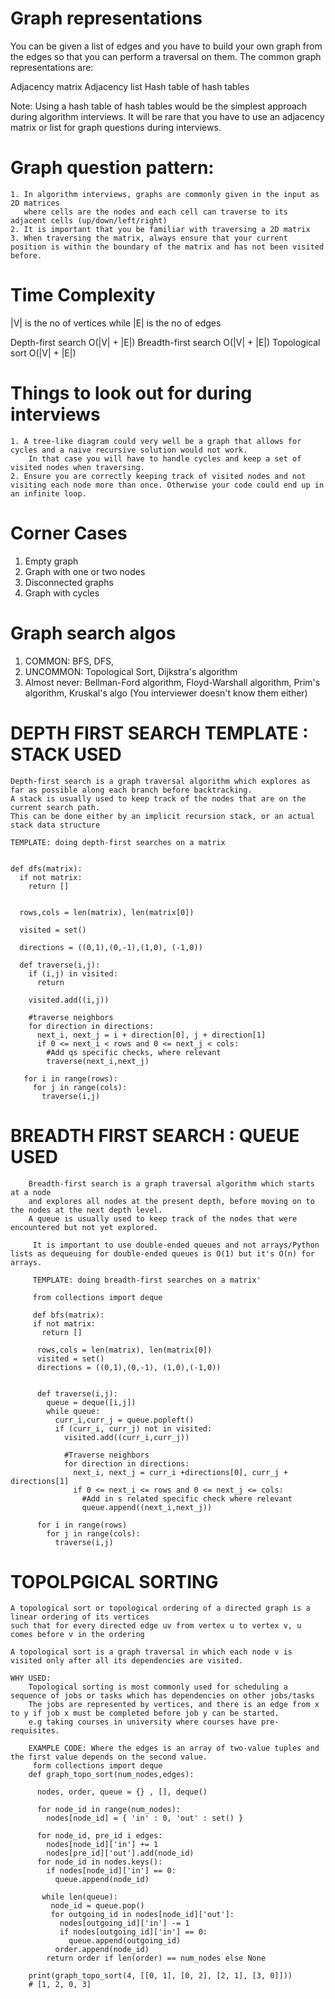# Graph representations
You can be given a list of edges and you have to build your own graph from the edges so that you can perform a traversal on them. 
The common graph representations are:
 
Adjacency matrix
Adjacency list
Hash table of hash tables

Note: Using a hash table of hash tables would be the simplest approach during algorithm interviews. 
It will be rare that you have to use an adjacency matrix or list for graph questions during interviews.

# Graph question pattern:

    1. In algorithm interviews, graphs are commonly given in the input as 2D matrices 
       where cells are the nodes and each cell can traverse to its adjacent cells (up/down/left/right)
    2. It is important that you be familiar with traversing a 2D matrix
    3. When traversing the matrix, always ensure that your current position is within the boundary of the matrix and has not been visited before.

# Time Complexity
  |V| is the no of vertices while |E| is the no of edges

Depth-first search	        O(|V| + |E|)
Breadth-first search	      O(|V| + |E|)
Topological sort	          O(|V| + |E|)

# Things to look out for during interviews

    1. A tree-like diagram could very well be a graph that allows for cycles and a naive recursive solution would not work. 
        In that case you will have to handle cycles and keep a set of visited nodes when traversing.
    2. Ensure you are correctly keeping track of visited nodes and not visiting each node more than once. Otherwise your code could end up in an infinite loop.

# Corner Cases

  1. Empty graph
  2. Graph with one or two nodes
  3. Disconnected graphs
  4. Graph with cycles


# Graph search algos
  1. COMMON: BFS, DFS,
  2. UNCOMMON: Topological Sort, Dijkstra's algorithm
  3. Almost never: Bellman-Ford algorithm, Floyd-Warshall algorithm, Prim's algorithm, Kruskal's algo (You interviewer doesn't know them either)



# DEPTH FIRST SEARCH TEMPLATE : STACK USED

    Depth-first search is a graph traversal algorithm which explores as far as possible along each branch before backtracking. 
    A stack is usually used to keep track of the nodes that are on the current search path.
    This can be done either by an implicit recursion stack, or an actual stack data structure

    TEMPLATE: doing depth-first searches on a matrix


    def dfs(matrix):
      if not matrix:
        return []


      rows,cols = len(matrix), len(matrix[0])

      visited = set()

      directions = ((0,1),(0,-1),(1,0), (-1,0))

      def traverse(i,j):
        if (i,j) in visited:
          return

        visited.add((i,j))

        #traverse neighbors
        for direction in directions:
          next_i, next_j = i + direction[0], j + direction[1]
          if 0 <= next_i < rows and 0 <= next_j < cols:
            #Add qs specific checks, where relevant
            traverse(next_i,next_j)

       for i in range(rows):
         for j in range(cols):
           traverse(i,j)

  # BREADTH FIRST SEARCH : QUEUE USED

        Breadth-first search is a graph traversal algorithm which starts at a node 
        and explores all nodes at the present depth, before moving on to the nodes at the next depth level.
        A queue is usually used to keep track of the nodes that were encountered but not yet explored.

         It is important to use double-ended queues and not arrays/Python lists as dequeuing for double-ended queues is O(1) but it's O(n) for arrays.

         TEMPLATE: doing breadth-first searches on a matrix'
         
         from collections import deque

         def bfs(matrix):
         if not matrix:
           return []

          rows,cols = len(matrix), len(matrix[0])
          visited = set()
          directions = ((0,1),(0,-1), (1,0),(-1,0))


          def traverse(i,j):
            queue = deque([i,j])
            while queue:
              curr_i,curr_j = queue.popleft()
              if (curr_i, curr_j) not in visited:
                visited.add((curr_i,curr_j))

                #Traverse neighbors
                for direction in directions:
                  next_i, next_j = curr_i +directions[0], curr_j + directions[1]
                  if 0 <= next_i <= rows and 0 <= next_j <= cols:
                    #Add in s related specific check where relevant
                    queue.append((next_i,next_j))

          for i in range(rows)
            for j in range(cols):
              traverse(i,j)

         


# TOPOLPGICAL SORTING

    A topological sort or topological ordering of a directed graph is a linear ordering of its vertices 
    such that for every directed edge uv from vertex u to vertex v, u comes before v in the ordering

    A topological sort is a graph traversal in which each node v is visited only after all its dependencies are visited.

    WHY USED:
        Topological sorting is most commonly used for scheduling a sequence of jobs or tasks which has dependencies on other jobs/tasks
        The jobs are represented by vertices, and there is an edge from x to y if job x must be completed before job y can be started.
        e.g taking courses in university where courses have pre-requisites.

        EXAMPLE CODE: Where the edges is an array of two-value tuples and the first value depends on the second value.
         form collections import deque
        def graph_topo_sort(num_nodes,edges):

          nodes, order, queue = {} , [], deque()

          for node_id in range(num_nodes):
            nodes[node_id] = { 'in' : 0, 'out' : set() }

          for node_id, pre_id i edges:
            nodes[node_id]['in'] += 1
            nodes[pre_id]['out'].add(node_id)
          for node_id in nodes.keys():
            if nodes[node_id]['in'] == 0:
              queue.append(node_id)

           while len(queue):
             node_id = queue.pop()
             for outgoing_id in nodes[node_id]['out']:
               nodes[outgoing_id]['in'] -= 1
               if nodes[outgoing_id]['in'] == 0:
                 queue.append(outgoing_id)
              order.append(node_id)
            return order if len(order) == num_nodes else None

        print(graph_topo_sort(4, [[0, 1], [0, 2], [2, 1], [3, 0]]))
        # [1, 2, 0, 3]
